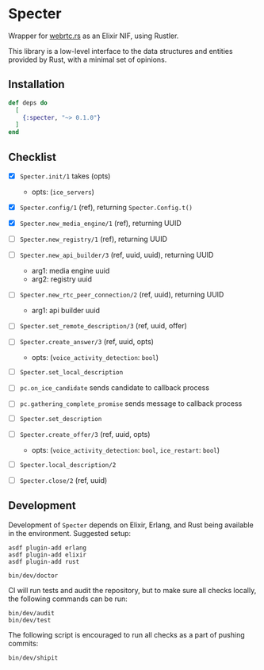 # Specter

Wrapper for [webrtc.rs](https://webrtc.rs) as an Elixir NIF, using
Rustler.

This library is a low-level interface to the data structures and
entities provided by Rust, with a minimal set of opinions.


## Installation

```elixir
def deps do
  [
    {:specter, "~> 0.1.0"}
  ]
end
```

## Checklist

- [x] `Specter.init/1` takes (opts)
  - opts: (`ice_servers`)
- [x] `Specter.config/1` (ref), returning `Specter.Config.t()`
- [x] `Specter.new_media_engine/1` (ref), returning UUID
- [ ] `Specter.new_registry/1` (ref), returning UUID
- [ ] `Specter.new_api_builder/3` (ref, uuid, uuid), returning UUID
  - arg1: media engine uuid
  - arg2: registry uuid
- [ ] `Specter.new_rtc_peer_connection/2` (ref, uuid), returning UUID
  - arg1: api builder uuid
- [ ] `Specter.set_remote_description/3` (ref, uuid, offer)
- [ ] `Specter.create_answer/3` (ref, uuid, opts)
  - opts: (`voice_activity_detection`: `bool`)
- [ ] `Specter.set_local_description`
- [ ] `pc.on_ice_candidate` sends candidate to callback process
- [ ] `pc.gathering_complete_promise` sends message to callback process
- [ ] `Specter.set_description`
- [ ] `Specter.create_offer/3` (ref, uuid, opts)
  - opts: (`voice_activity_detection`: `bool`, `ice_restart`: `bool`)
- [ ] `Specter.local_description/2`
- [ ] `Specter.close/2`  (ref, uuid)


## Development

Development of `Specter` depends on Elixir, Erlang, and Rust being available
in the environment. Suggested setup:

```shell
asdf plugin-add erlang
asdf plugin-add elixir
asdf plugin-add rust

bin/dev/doctor
```

CI will run tests and audit the repository, but to make sure all checks locally,
the following commands can be run:

```shell
bin/dev/audit
bin/dev/test
```

The following script is encouraged to run all checks as a part of pushing commits:

```shell
bin/dev/shipit
```
